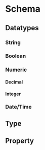 # Schema

## Datatypes

### String

### Boolean

### Numeric

#### Decimal

#### Integer

### Date/Time



## Type



## Property

